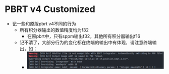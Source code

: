 # PBRT v4 Customized

* 记一些和原版pbrt v4不同的行为
  * 所有积分器输出的数值精度均为f32
    * 在原pbrt中，只有sppm输出f32，其他所有积分器输出f16
  * 记不清了，大部分行为的变化都在终端的输出中有体现，请注意终端输出，如：
    * ![image-20241112234659062](./README/image-20241112234659062.png)